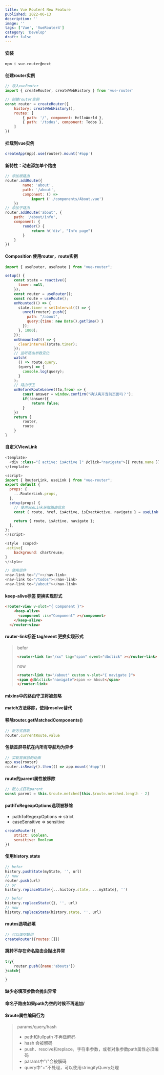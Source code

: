 ```yaml
---
title: Vue Router4 New Feature
published: 2022-06-13
description: ''
image: ''
tags: ['Vue', 'VueRouter4']
category: 'Develop'
draft: false
---
```


#### 安装

```shell
npm i vue-router@next
```

#### 创建router实例

```js
// 导入vueRouter
import { createRouter, createWebHistory } from 'vue-router'

// 创建router实例
const router = createRouter({
    history: createWebHistory(),
    routes: [
        { path: '/', component: HelloWorld },
        { path: '/todos', component: Todos },
    ]
})
```

#### 挂载到vue实例

```js
createApp(App).use(router).mount('#app')
```

#### 新特性：动态添加单个路由

```js
// 添加根路由
router.addRoute({
        name: 'about',
        path: '/about',
        component: () =>
            import ('./components/About.vue')
    })
// 添加子路由
router.addRoute('about', {
    path: '/about/info',
    component: {
        render() {
            return h('div', "Info page")
        }
    }
})
```

#### Composition 使用router，route实例

```js
import { useRouter, useRoute } from "vue-router";

setup() {
    const state = reactive({
      timer: null,
    });
    const router = useRouter();
    const route = useRoute();
    onMounted(() => {
      state.timer = setInterval(() => {
        unref(router).push({
          path: "/about",
          query:{time: new Date().getTime() }
        });
      }, 1000);
    });
    onUnmounted(() => {
      clearInterval(state.timer);
    });
    // 监听路由参数变化
    watch(
      () => route.query,
      (query) => {
        console.log(query);
      }
    );
    // 路由守卫
    onBeforeRouteLeave((to,from) => {
        const answer = window.confirm("确认离开当前页面吗？");
        if(!answer){
            return false;
        }
    })
    return {
        router,
        route
    }
}
```

#### 自定义ViewLink

```js
<template>
  <div :class="{ active: isActive }" @click="navigate">{{ route.name }}</div>
</template>

<script>
import { RouterLink, useLink } from "vue-router";
export default {
  props: {
    ...RouterLink.props,
  },
  setup(props) {
    // 使用useLink获取路由信息
    const { route, href, isActive, isExactActive, navigate } = useLink(props);

    return { route, isActive, navigate };
  },
};
</script>

<style  scoped>
.active{
    background: chartreuse;
}
</style>

// 使用组件
<nav-link to="/"></nav-link>
<nav-link to="/todos"></nav-link>
<nav-link to="/about"></nav-link>
```

#### keep-alive标签 更换实现形式

```html
<router-view v-slot="{ Component }">
    <keep-alive>
      <component :is="Component" ></component>
    </keep-alive>
  </router-view>
```

#### router-link标签 tag/event 更换实现形式

> befor
>
> ```html
> <router-link to="/xx" tag="span" event="dbclick" ></router-link>
> ```
>
> now
>
> ```html
> <router-link to="/about" custom v-slot="{ navigate }">
> <span @dblclick="navigate">span => About</span>
> </router-link>
> ```

#### mixins中的路由守卫将被忽略

#### match方法移除，使用resolve替代

#### 移除router.getMatchedComponents()

```js
// 新方式获取
router.currentRoute.value
```

#### 包括首屏导航在内所有导航均为异步

```js
// 实现首屏前的动画
app.use(router)
router.isReady().then(() => app.mount('#app'))
```

#### route的parent属性被移除

```js
// 新方式获取parent
const parent = this.$route.metched[this.$route.metched.length - 2]
```

#### pathToRegexpOptions选项被移除

* pathToRegexpOptions => strict
* caseSensitive => sensitive

```js
createRouter({
	strict: Boolean,
    sensitive: Boolean
})
```

#### 使用history.state

```js
// befor
history.pushState(myState, '', url)
// now
router.push(url)
// or
history.replaceState({...history.state, ...myState}, '')
```

```js
// befor
history.replaceState({}, '', url)
// now
histoty.replaceState(history.state, '', url)
```

#### routes选项必填

```js
// 可以填空数组
createRouter({routes:[]})
```

#### 跳转不存在命名路由会抛出异常

```js
try{
    router.push({name:'abouts'})
}catch{

}
```

#### 缺少必填项参数会抛出异常

#### 命名子路由如果path为空的时候不再追加/

#### $route属性编码行为

> params/query/hash
>
> * path和fullpath 不再做解码
> * hash 会被解码
> * push、resolve和replace，字符串参数，或者对象参数path属性必须编码
> * params中"/"会被解码
> * query中"+"不处理，可以使用stringifyQuery处理
